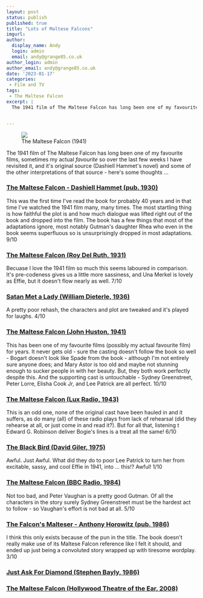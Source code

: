 ```yaml
---
layout: post
status: publish
published: true
title: "Lots of Maltese Falcons"
imgurl: 
author:
  display_name: Andy
  login: admin
  email: andy@grange85.co.uk
author_login: admin
author_email: andy@grange85.co.uk
date: '2023-01-17'
categories:
 - Film and TV
tags:
 - The Maltese Falcon
excerpt: |
  The 1941 film of The Maltese Falcon has long been one of my favourite films, sometimes my actual _favourite_ so over the last few weeks I have revisited it, and it's original source (Dashiell Hammet's novel) and some of the other interpretations of that source - here's some thoughts ...


---
```

<figure class="aligncenter"><img src="https://cdn.grange85.co.uk/the-maltese-falcon.jpg" class="img-responsive" /><figcaption>The Maltese Falcon (1941)</figcaption></figure>

The 1941 film of The Maltese Falcon has long been one of my favourite films, sometimes my actual _favourite_ so over the last few weeks I have revisited it, and it's original source (Dashiell Hammet's novel) and some of the other interpretations of that source - here's some thoughts ...

### [The Maltese Falcon - Dashiell Hammet (pub. 1930)](https://en.wikipedia.org/wiki/The_Maltese_Falcon_(novel))
This was the first time I've read the book for probably 40 years and in that time I've watched the 1941 film many, many times. The most startling thing is how faithful the plot is and how much dialogue was lifted right out of the book and dropped into the film. The book has a few things that most of the adaptations ignore, most notably Gutman's daughter Rhea who even in the book seems superfluous so is unsurprisingly dropped in most adaptations. 9/10

### [The Maltese Falcon (Roy Del Ruth, 1931)](https://en.wikipedia.org/wiki/The_Maltese_Falcon_(1931_film))
Becuase I love the 1941 film so much this seems laboured in comparison. It's pre-codeness gives us a little more sassiness, and Una Merkel is lovely as Effie, but it doesn't flow nearly as well. 7/10

### [Satan Met a Lady (William Dieterle, 1936)](https://en.wikipedia.org/wiki/Satan_Met_a_Lady)
A pretty poor rehash, the characters and plot are tweaked and it's played for laughs. 4/10

### [The Maltese Falcon (John Huston, 1941)](https://en.wikipedia.org/wiki/The_Maltese_Falcon_(1941_film))
This has been one of my favourite films (possibly my actual favourite film) for years. It never gets old - sure the casting doesn't follow the book so well - Bogart doesn't look like Spade from the book - although I'm not entirely sure anyone does; and Mary Astor is too old and maybe not stunning enough to sucker people in with her beauty. But, they both work perfectly despite this. And the supporting cast is untouchable - Sydney Greenstreet, Peter Lorre, Elisha Cook Jr, and Lee Patrick are all perfect. 10/10

### [The Maltese Falcon (Lux Radio, 1943)](https://archive.org/details/LuxRadioTheater430208TheMalteseFalcon)
This is an odd one, none of the original cast have been hauled in and it suffers, as do many (all) of these radio plays from lack of rehearsal (did they rehearse at all, or just come in and read it?). But for all that, listening t Edward G. Robinson deliver Bogie's lines is a treat all the same! 6/10

### [The Black Bird (David Giler, 1975)](https://en.wikipedia.org/wiki/The_Black_Bird)
Awful. Just Awful. What did they do to poor Lee Patrick to turn her from excitable, sassy, and cool Effie in 1941, into ... this!? Awful! 1/10

### [The Maltese Falcon (BBC Radio, 1984)](https://www.bbc.co.uk/programmes/b00x88q0)
Not too bad, and Peter Vaughan is a pretty good Gutman. Of all the characters in the story surely Sydney Greenstreet must be the hardest act to follow - so Vaughan's effort is not bad at all. 5/10

### [The Falcon's Malteser - Anthony Horowitz (pub. 1986)](https://en.wikipedia.org/wiki/The_Falcon%27s_Malteser)
I think this only exists because of the pun in the title. The book doesn't really make use of its Maltese Falcon reference like I felt it should, and ended up just being a convoluted story wrapped up with tiresome wordplay. 3/10

### [Just Ask For Diamond (Stephen Bayly, 1986)](https://en.wikipedia.org/wiki/Just_Ask_for_Diamond)

### [The Maltese Falcon (Hollywood Theatre of the Ear, 2008)](https://www.worldcat.org/title/dashiell-hammetts-the-maltese-falcon-an-audio-dramatization/oclc/277785730)



